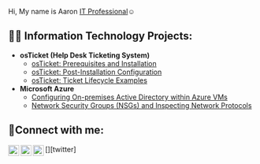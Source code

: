 Hi, My name is Aaron <a href="https://www.linkedin.com/in/aaron-leib-57968527b/">IT Professional</a>☺</h1>

<h2>👨‍💻 Information Technology Projects:</h2>

- <b>osTicket (Help Desk Ticketing System)</b>
  - [osTicket: Prerequisites and Installation](https://github.com/Leibwatcher/osticket-prereqs) 
  - [osTicket: Post-Installation Configuration](https://github.com/Leibwatcher/Post-Install-Configuration)
  - [osTicket: Ticket Lifecycle Examples](https://github.com/Leibwatcher/Ticket-Lifecycle-Examples)
- <b>Microsoft Azure</b>
  - [Configuring On-premises Active Directory within Azure VMs](https://github.com/Leibwatcher/Configuring-On-premises-Active-Directory-within-Azure-VMs)
  - [Network Security Groups (NSGs) and Inspecting Network Protocols](https://github.com/Leibwatcher/Network-Security-Groups--NSGs-and-Inspecting-Network-Protocols.git)

<h2>🤳Connect with me:</h2>
 
[<img align="left" alt="Josh | Twitter" width="22px" src="https://cdn.jsdelivr.net/npm/simple-icons@v3/icons/twitter.svg" />][twitter]
[<img align="left" alt="Josh | LinkedIn" width="22px" src="https://cdn.jsdelivr.net/npm/simple-icons@v3/icons/linkedin.svg" />][linkedin]
[<img align="left" alt="Josh | Instagram" width="22px" src="https://cdn.jsdelivr.net/npm/simple-icons@v3/icons/instagram.svg" />][instagram]

[facebook]: https://www.facebook.com/aaron.leib.7
[instagram]: https://www.facebook.com/aaron.leib.7
[linkedin]: https://www.linkedin.com/in/aaron-leib-57968527b/
